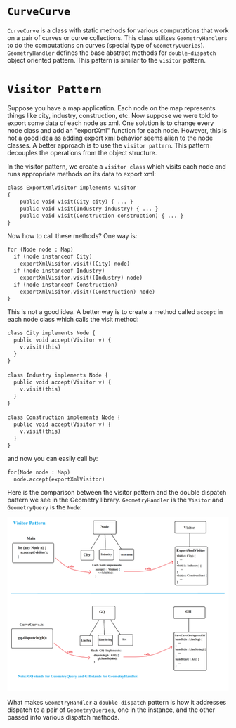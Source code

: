 # `CurveCurve`

`CurveCurve` is a class with static methods for various computations that work on a pair of curves or curve collections. This class utilizes `GeometryHandlers` to do the computations on curves (special type of `GeometryQueries`). `GeometryHandler` defines the base abstract methods for `double-dispatch` object oriented pattern. This pattern is similar to the `visitor` pattern.

# `Visitor Pattern`

Suppose you have a map application. Each node on the map represents things like city, industry, construction, etc. Now suppose we were told to export some data of each node as xml. One solution is to change every node class and add an "exportXml" function for each node. However, this is not a good idea as adding export xml behavior seems alien to the node classes. A better approach is to use the `visitor pattern`. This pattern decouples the operations from the object structure.

In the visitor pattern, we create a `visitor class` which visits each node and runs appropriate methods on its data to export xml:
```
class ExportXmlVisitor implements Visitor
{
    public void visit(City city) { ... }
    public void visit(Industry industry) { ... }
    public void visit(Construction construction) { ... }
}
```
Now how to call these methods? One way is:
```
for (Node node : Map)
  if (node instanceof City)
    exportXmlVisitor.visit((City) node)
  if (node instanceof Industry)
    exportXmlVisitor.visit((Industry) node)
  if (node instanceof Construction)
    exportXmlVisitor.visit((Construction) node)
}
```
This is not a good idea. A better way is to create a method called `accept` in each node class which calls the visit method:
```
class City implements Node {
  public void accept(Visitor v) {
    v.visit(this)
  }
}

class Industry implements Node {
  public void accept(Visitor v) {
    v.visit(this)
  }
}

class Construction implements Node {
  public void accept(Visitor v) {
    v.visit(this)
  }
}
```
and now you can easily call by:
```
for(Node node : Map)
  node.accept(exportXmlVisitor)
```
Here is the comparison between the visitor pattern and the double dispatch pattern we see in the Geometry library.  `GeometryHandler` is the `Visitor` and `GeometryQuery` is the `Node`:

![>](./figs/CurveCurve/visitorPattern.png)


What makes `GeometryHandler` a `double-dispatch` pattern is how it addresses dispatch to a pair of `GeometryQueries`, one in the instance, and the other passed into various dispatch methods.
